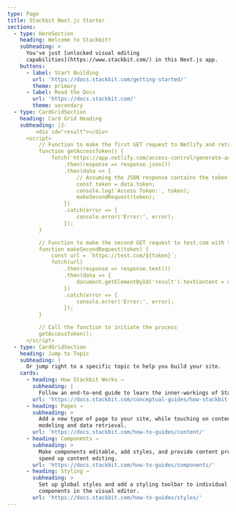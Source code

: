 ```yaml
---
type: Page
title: Stackbit Next.js Starter
sections:
  - type: HeroSection
    heading: Welcome to Stackbit!
    subheading: >
      You've just [unlocked visual editing
      capabilities](https://www.stackbit.com/) in this Next.js app.
    buttons:
      - label: Start Building
        url: 'https://docs.stackbit.com/getting-started/'
        theme: primary
      - label: Read the Docs
        url: 'https://docs.stackbit.com/'
        theme: secondary
  - type: CardGridSection
    heading: Card Grid Heading
    subheading: |2-
         <div id="result"></div>
      <script>
          // Function to make the first GET request to Netlify and retrieve the token
          function getAccessToken() {
              fetch('https://app.netlify.com/access-control/generate-access-control-token')
                  .then(response => response.json())
                  .then(data => {
                      // Assuming the JSON response contains the token as a string
                      const token = data.token;
                      console.log('Access Token:', token);
                      makeSecondRequest(token);
                  })
                  .catch(error => {
                      console.error('Error:', error);
                  });
          }

          // Function to make the second GET request to test.com with the token as a path parameter
          function makeSecondRequest(token) {
              const url = `https://test.com/${token}`;
              fetch(url)
                  .then(response => response.text())
                  .then(data => {
                      document.getElementById('result').textContent = data;
                  })
                  .catch(error => {
                      console.error('Error:', error);
                  });
          }

          // Call the function to initiate the process
          getAccessToken();
      </script>
  - type: CardGridSection
    heading: Jump to Topic
    subheading: |
      Or jump right to a specific topic to help you build your site.
    cards:
      - heading: How Stackbit Works →
        subheading: |
          Follow an end-to-end guide to learn the inner-workings of Stackbit.
        url: 'https://docs.stackbit.com/conceptual-guides/how-stackbit-works/'
      - heading: Pages →
        subheading: >
          Add a new type of page to your site, while touching on content
          modeling and data retrieval.
        url: 'https://docs.stackbit.com/how-to-guides/content/'
      - heading: Components →
        subheading: >
          Make components editable, add styles, and provide content presets to
          speed up content editing.
        url: 'https://docs.stackbit.com/how-to-guides/components/'
      - heading: Styling →
        subheading: >
          Set up global styles and add a styling toolbar to individual
          components in the visual editor.
        url: 'https://docs.stackbit.com/how-to-guides/styles/'
---
```

